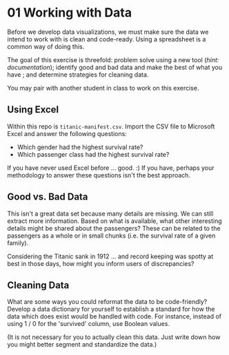 # 01 Working with Data

Before we develop data visualizations, we must make sure the data we intend to work with is clean and code-ready. Using a spreadsheet is a common way of doing this.

The goal of this exercise is threefold: problem solve using a new tool (*hint: documentation*); identify good and bad data and make the best of what you have ; and determine strategies for cleaning data.

You may pair with another student in class to work on this exercise.

## Using Excel

Within this repo is `titanic-manifest.csv`. Import the CSV file to Microsoft Excel and answer the following questions:

- Which gender had the highest survival rate?
- Which passenger class had the highest survival rate?

If you have never used Excel before ... good. :) If you have, perhaps your methodology to answer these questions isn't the best approach.


## Good vs. Bad Data

This isn't a great data set because many details are missing. We can still extract more information. Based on what is available, what other interesting details might be shared about the passengers? These can be related to the passengers as a whole or in small chunks (i.e. the survival rate of a given family).

Considering the Titanic sank in 1912 ... and record keeping was spotty at best in those days, how might you inform users of discrepancies?


## Cleaning Data

What are some ways you could reformat the data to be code-friendly?  Develop a data dictionary for yourself to establish a standard for how the data which does exist would be handled with code. For instance, instead of using 1 / 0 for the 'survived' column, use Boolean values.

(It is not necessary for you to actually clean this data. Just write down how you might better segment and standardize the data.)
